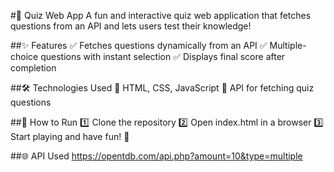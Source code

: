 #🎯 Quiz Web App
A fun and interactive quiz web application that fetches questions from an API and lets users test their knowledge!

##✨ Features
✅ Fetches questions dynamically from an API
✅ Multiple-choice questions with instant selection
✅ Displays final score after completion

##🛠 Technologies Used
🚀 HTML, CSS, JavaScript
🔗 API for fetching quiz questions

##📌 How to Run
1️⃣ Clone the repository
2️⃣ Open index.html in a browser
3️⃣ Start playing and have fun! 🎉

##🌐 API Used
https://opentdb.com/api.php?amount=10&type=multiple

